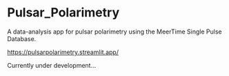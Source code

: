# Pulsar_Polarimetry
A data-analysis app for pulsar polarimetry using the MeerTime Single Pulse Database.

https://pulsarpolarimetry.streamlit.app/

Currently under development...
